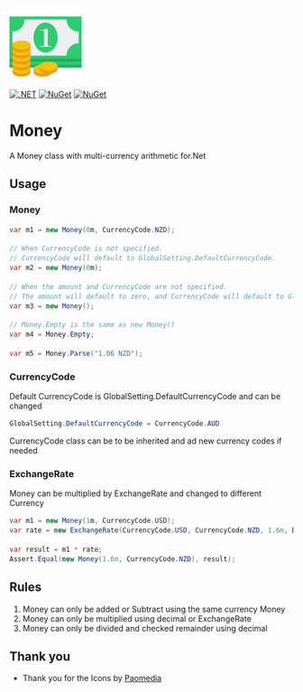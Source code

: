 <img src="https://raw.githubusercontent.com/thudugala/Money/main/Screenshots/icon.png" width="128px"/>

[![.NET](https://github.com/thudugala/Money/actions/workflows/dotnet.yml/badge.svg)](https://github.com/thudugala/Money/actions/workflows/dotnet.yml)
[![NuGet](https://img.shields.io/nuget/v/Thudugala.MultiCurrencyMoney.svg)](https://www.nuget.org/packages/Thudugala.MultiCurrencyMoney/) 
[![NuGet](https://img.shields.io/nuget/dt/Thudugala.MultiCurrencyMoney.svg)](https://www.nuget.org/packages/Thudugala.MultiCurrencyMoney/)

# Money
A Money class with multi-currency arithmetic for.Net

## Usage

### Money

```cs
var m1 = new Money(0m, CurrencyCode.NZD);

// When CurrencyCode is not specified.
// CurrencyCode will default to GlobalSetting.DefaultCurrencyCode.
var m2 = new Money(0m);

// When the amount and CurrencyCode are not specified.
// The amount will default to zero, and CurrencyCode will default to GlobalSetting.DefaultCurrencyCode.
var m3 = new Money();

// Money.Empty is the same as new Money()
var m4 = Money.Empty;

var m5 = Money.Parse("1.06 NZD");
```

### CurrencyCode

Default CurrencyCode is GlobalSetting.DefaultCurrencyCode and can be changed

```cs
GlobalSetting.DefaultCurrencyCode = CurrencyCode.AUD
```
CurrencyCode class can be to be inherited and ad new currency codes if needed

### ExchangeRate

Money can be multiplied by ExchangeRate and changed to different Currency

```cs
var m1 = new Money(1m, CurrencyCode.USD);
var rate = new ExchangeRate(CurrencyCode.USD, CurrencyCode.NZD, 1.6m, DateTime.Today);

var result = m1 * rate;
Assert.Equal(new Money(1.6m, CurrencyCode.NZD), result);
```

## Rules

1. Money can only be added or Subtract using the same currency Money
2. Money can only be multiplied using decimal or ExchangeRate
3. Money can only be divided and checked remainder using decimal

## Thank you
- Thank you for the Icons by [Paomedia](https://www.iconfinder.com/paomedia)
